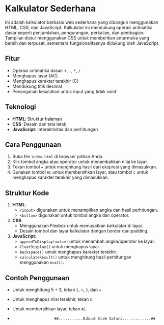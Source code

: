 # Kalkulator Sederhana

Ini adalah kalkulator berbasis web sederhana yang dibangun menggunakan HTML, CSS, dan JavaScript. Kalkulator ini mendukung operasi aritmatika dasar seperti penjumlahan, pengurangan, perkalian, dan pembagian. Tampilan diatur menggunakan CSS untuk memberikan antarmuka yang bersih dan terpusat, sementara fungsionalitasnya didukung oleh JavaScript.

## Fitur
- Operasi aritmatika dasar: `+`, `-`, `*`, `/`
- Menghapus layar (AC)
- Menghapus karakter terakhir (C)
- Mendukung titik desimal
- Penanganan kesalahan untuk input yang tidak valid

## Teknologi
- **HTML**: Struktur halaman
- **CSS**: Desain dan tata letak
- **JavaScript**: Interaktivitas dan perhitungan

## Cara Penggunaan
1. Buka file `index.html` di browser pilihan Anda.
2. Klik tombol angka atau operator untuk menambahkan nilai ke layar.
3. Tekan tombol `=` untuk menghitung hasil dari ekspresi yang dimasukkan.
4. Gunakan tombol `AC` untuk membersihkan layar, atau tombol `C` untuk menghapus karakter terakhir yang dimasukkan.

## Struktur Kode
1. **HTML**:
    - `<input>` digunakan untuk menampilkan angka dan hasil perhitungan.
    - `<button>` digunakan untuk tombol angka dan operator.
2. **CSS**:
    - Menggunakan Flexbox untuk memusatkan kalkulator di layar.
    - Desain tombol dan layar kalkulator dengan border dan padding.
3. **JavaScript**:
    - `appendToDisplay(value)` untuk menambah angka/operator ke layar.
    - `ClearDisplay()` untuk menghapus layar.
    - `backspace()` untuk menghapus karakter terakhir.
    - `calculateResult()` untuk menghitung hasil perhitungan menggunakan `eval()`.

## Contoh Penggunaan
- Untuk menghitung 5 + 3, tekan `5`, `+`, `3`, dan `=`.
- Untuk menghapus nilai terakhir, tekan `C`.
- Untuk membersihkan layar, tekan `AC`.

- 
                         ##...........Dibuat OLeh Safari.............##
